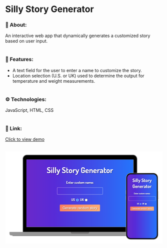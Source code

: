 # Silly Story Generator

### 💬 About:

An interactive web app that dynamically generates a customized story based on user input.
<br><br>

### 🧩 Features:
- A text field for the user to enter a name to customize the story.
- Location selection (U.S. or UK) used to determine the output for temperature and weight measurements.
<br><br>

### ⚙️ Technologies:

JavaScript, HTML, CSS
<br><br>

### 🔗 Link:

[Click to view demo](https://jasheloper.github.io/silly-story-js/)
<br><br>

[![Silly Story Generator preview](/images/project-preview.png)](https://jasheloper.github.io/silly-story-js/)
